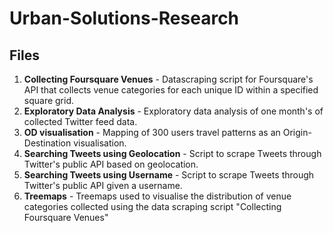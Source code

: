 # Urban-Solutions-Research

Files
---
1. **Collecting Foursquare Venues** - Datascraping script for Foursquare's API that collects venue categories for each unique ID within a specified square grid.
2. **Exploratory Data Analysis** - Exploratory data analysis of one month's of collected Twitter feed data.
3. **OD visualisation** - Mapping of 300 users travel patterns as an Origin-Destination visualisation.
4. **Searching Tweets using Geolocation** - Script to scrape Tweets through Twitter's public API based on geolocation.
5. **Searching Tweets using Username** - Script to scrape Tweets through Twitter's public API given a username.
6. **Treemaps** - Treemaps used to visualise the distribution of venue categories collected using the data scraping script "Collecting Foursquare Venues"
